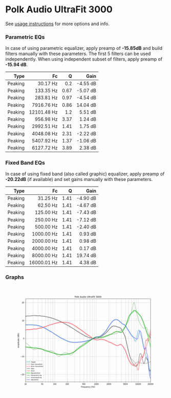 # Polk Audio UltraFit 3000
See [usage instructions](https://github.com/jaakkopasanen/AutoEq#usage) for more options and info.

### Parametric EQs
In case of using parametric equalizer, apply preamp of **-15.85dB** and build filters manually
with these parameters. The first 5 filters can be used independently.
When using independent subset of filters, apply preamp of **-15.94 dB**.

| Type    | Fc          |    Q | Gain     |
|--------:|------------:|-----:|---------:|
| Peaking | 30.17 Hz    | 0.2  | -4.55 dB |
| Peaking | 133.35 Hz   | 0.67 | -5.07 dB |
| Peaking | 283.81 Hz   | 0.97 | -4.54 dB |
| Peaking | 7916.76 Hz  | 0.86 | 14.04 dB |
| Peaking | 12101.48 Hz | 1.2  | 5.51 dB  |
| Peaking | 956.98 Hz   | 3.37 | 1.24 dB  |
| Peaking | 2992.51 Hz  | 1.41 | 1.75 dB  |
| Peaking | 4048.08 Hz  | 2.31 | -2.22 dB |
| Peaking | 5407.92 Hz  | 1.37 | -1.06 dB |
| Peaking | 6127.72 Hz  | 3.89 | 2.38 dB  |

### Fixed Band EQs
In case of using fixed band (also called graphic) equalizer, apply preamp of **-20.22dB**
(if available) and set gains manually with these parameters.

| Type    | Fc          |    Q | Gain     |
|--------:|------------:|-----:|---------:|
| Peaking | 31.25 Hz    | 1.41 | -4.90 dB |
| Peaking | 62.50 Hz    | 1.41 | -4.67 dB |
| Peaking | 125.00 Hz   | 1.41 | -7.43 dB |
| Peaking | 250.00 Hz   | 1.41 | -7.12 dB |
| Peaking | 500.00 Hz   | 1.41 | -2.40 dB |
| Peaking | 1000.00 Hz  | 1.41 | 0.93 dB  |
| Peaking | 2000.00 Hz  | 1.41 | 0.98 dB  |
| Peaking | 4000.00 Hz  | 1.41 | 0.17 dB  |
| Peaking | 8000.00 Hz  | 1.41 | 19.74 dB |
| Peaking | 16000.01 Hz | 1.41 | 4.38 dB  |

### Graphs
![](./Polk%20Audio%20UltraFit%203000.png)